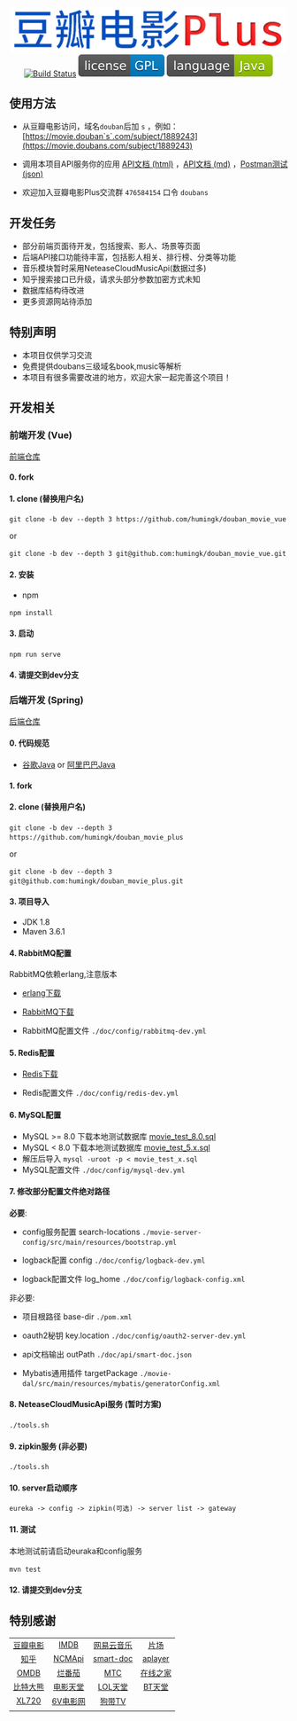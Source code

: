 <div align="center">
<img src="./doc/image/logo.png" width="500"/>
</div>
<div align="center">
<a target="_blank" href="https://travis-ci.org/humingk/douban_movie_plus"><img src="https://travis-ci.org/humingk/douban_movie_plus.svg?branch=master" alt="Build Status"></a>
<img src="./doc/image/license-GPL-blue.svg">
<img src="./doc/image/language-Java-green.svg">
</div>

## 使用方法

- 从豆瓣电影访问，域名`douban`后加 `s` ，例如： [https://movie.douban`s`.com/subject/1889243](https://movie.doubans.com/subject/1889243)


- 调用本项目API服务你的应用 [API文档 (html)](https://api.doubans.com) ，[API文档 (md)](https://github.com/humingk/douban_movie_plus/blob/master/doc/api/AllInOne.md) ，[Postman测试 (json)](https://github.com/humingk/douban_movie_plus/blob/master/doc/api/postman.json)


- 欢迎加入豆瓣电影Plus交流群 `476584154` 口令 `doubans`

## 开发任务

- 部分前端页面待开发，包括搜索、影人、场景等页面
- 后端API接口功能待丰富，包括影人相关、排行榜、分类等功能
- 音乐模块暂时采用NeteaseCloudMusicApi(数据过多)
- 知乎搜索接口已升级，请求头部分参数加密方式未知
- 数据库结构待改进
- 更多资源网站待添加

## 特别声明

- 本项目仅供学习交流
- 免费提供doubans三级域名book,music等解析
- 本项目有很多需要改进的地方，欢迎大家一起完善这个项目！

## 开发相关

### 前端开发 (Vue)

[前端仓库](https://github.com/humingk/douban_movie_vue)

#### 0. fork

#### 1. clone (替换用户名)

`git clone -b dev --depth 3 https://github.com/humingk/douban_movie_vue`

or

`git clone -b dev --depth 3 git@github.com:humingk/douban_movie_vue.git`

#### 2. 安装

- npm

`npm install`

#### 3. 启动

`npm run serve`

#### 4. 请提交到**dev**分支

### 后端开发 (Spring)

[后端仓库](https://github.com/humingk/douban_movie_plus)

#### 0. 代码规范

- [谷歌Java](https://github.com/google/google-java-format) or [阿里巴巴Java](https://github.com/alibaba/p3c)

#### 1. fork

#### 2. clone (替换用户名)

`git clone -b dev --depth 3 https://github.com/humingk/douban_movie_plus`

or

`git clone -b dev --depth 3 git@github.com:humingk/douban_movie_plus.git`

#### 3. 项目导入

- JDK 1.8
- Maven 3.6.1

#### 4. RabbitMQ配置

RabbitMQ依赖erlang,注意版本

- [erlang下载](https://www.erlang.org/downloads)

- [RabbitMQ下载](https://github.com/rabbitmq/rabbitmq-server/releases)

- RabbitMQ配置文件 `./doc/config/rabbitmq-dev.yml`

#### 5. Redis配置

- [Redis下载](https://redis.io/download)

- Redis配置文件 `./doc/config/redis-dev.yml`

#### 6. MySQL配置

- MySQL >= 8.0
    下载本地测试数据库 [movie_test_8.0.sql](https://github.com/humingk/douban_movie_plus/releases/download/v2.0.11/movie_test_8.0.sql.zip)
- MySQL < 8.0
    下载本地测试数据库 [movie_test_5.x.sql](https://github.com/humingk/douban_movie_plus/releases/download/v2.0.11/movie_test_5.x.sql.zip)
- 解压后导入
    `mysql -uroot -p < movie_test_x.sql`
- MySQL配置文件 
    `./doc/config/mysql-dev.yml`

#### 7. 修改部分配置文件绝对路径

**必要**:
- config服务配置 search-locations `./movie-server-config/src/main/resources/bootstrap.yml`

- logback配置 config `./doc/config/logback-dev.yml`

- logback配置文件 log_home `./doc/config/logback-config.xml`

非必要:
- 项目根路径 base-dir `./pom.xml`

- oauth2秘钥 key.location `./doc/config/oauth2-server-dev.yml`

- api文档输出 outPath `./doc/api/smart-doc.json`

- Mybatis通用插件 targetPackage `./movie-dal/src/main/resources/mybatis/generatorConfig.xml`

#### 8. NeteaseCloudMusicApi服务 (**暂时方案**)

`./tools.sh`

#### 9. zipkin服务 (**非必要**)

`./tools.sh`

#### 10. server启动顺序

`eureka -> config -> zipkin(可选) -> server list -> gateway`

#### 11. 测试

本地测试前请启动euraka和config服务

`mvn test`

#### 12. 请提交到**dev**分支

## 特别感谢

|                                      |                                                             |                                                          |                                                       |
| :----------------------------------: | :---------------------------------------------------------: | :------------------------------------------------------: | :---------------------------------------------------: |
| [豆瓣电影](https://movie.douban.com) |                [IMDB](https://www.imdb.com)                 |           [网易云音乐](https://music.163.com)            |            [片场](http://www.mocation.cc)             |
|    [知乎](https://www.zhihu.com)     | [NCMApi](https://github.com/Binaryify/NeteaseCloudMusicApi) | [smart-doc](https://gitee.com/sunyurepository/smart-doc) | [aplayer](https://github.com/SevenOutman/vue-aplayer) |
|    [OMDB](http://www.omdbapi.com)    |          [烂番茄](https://www.rottentomatoes.com)           |            [MTC](https://www.metacritic.com)             |            [在线之家](http://www.zxzj.me)             |
|  [比特大熊](https://www.btdx8.com)   |             [电影天堂](https://www.dy2018.com)              |            [LOL天堂](https://www.loldytt.com)            |            [BT天堂](http://www.btbtdy.me)             |
|    [XL720](https://www.xl720.com)    |              [6V电影网](http://www.hao6v.com)               |            [狗带TV](http://www.goodaitv.com)             |                                                       |
|                                      |                                                             |                                                          |                                                       |
